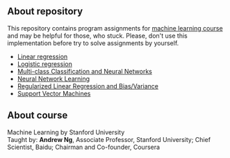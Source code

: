 ## About repository
This repository contains program assignments for [machine learning course](https://www.coursera.org/learn/machine-learning) and may be helpful for those, who stuck. Please, don't use this implementation before try to solve assignments by yourself.

* [Linear regression](machine-learning-ex1)
* [Logistic regression](machine-learning-ex2)
* [Multi-class Classification and Neural Networks](machine-learning-ex3)
* [Neural Network Learning](machine-learning-ex4)
* [Regularized Linear Regression and Bias/Variance](machine-learning-ex5)
* [Support Vector Machines](machine-learning-ex6)

## About course
Machine Learning by Stanford University  
Taught by: **Andrew Ng**, Associate Professor, Stanford University; Chief Scientist, Baidu; Chairman and Co-founder, Coursera
